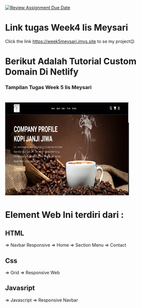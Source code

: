 [![Review Assignment Due Date](https://classroom.github.com/assets/deadline-readme-button-24ddc0f5d75046c5622901739e7c5dd533143b0c8e959d652212380cedb1ea36.svg)](https://classroom.github.com/a/f6dTnkNL)

# Link tugas Week4 Iis Meysari

Click the link https://week5meysari.imys.site to se my project😉

# Berikut Adalah Tutorial Custom Domain Di Netlify

### Tampilan Tugas Week 5 Iis Meysari

<h1 text-align="center"><img src="picture/WEEK5.jpg" width="400px" height="300px" /> </h1>

# Element Web Ini terdiri dari :

## HTML

=> Navbar Responsive
=> Home
=> Section Menu
=> Contact

## Css

=> Grid
=> Responsive Web

## Javasript

=> Javascript
=> Responsive Navbar
